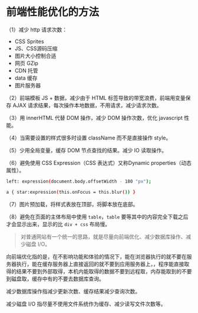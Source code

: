 # 前端性能优化的方法

（1）减少 http 请求次数：

  * CSS Sprites
  * JS、CSS源码压缩
  * 图片大小控制合适
  * 网页 GZip
  * CDN 托管
  * data 缓存
  * 图片服务器

（2）前端模板 JS + 数据，减少由于 HTML 标签导致的带宽浪费，前端用变量保存 AJAX 请求结果，每次操作本地数据，不用请求，减少请求次数。

（3）用 innerHTML 代替 DOM 操作，减少 DOM 操作次数，优化 javascript 性能。

（4）当需要设置的样式很多时设置 className 而不是直接操作 style。

（5）少用全局变量，缓存 DOM 节点查找的结果。减少 IO 读取操作。

（6）避免使用 CSS Expression（CSS 表达式）又称Dynamic properties（动态属性）。

```bash
left: expression(document.body.offsetWidth - 180 "px");

a { star:expression(this.onFocus = this.blur()) }
```

（7）图片预加载，将样式表放在顶部，将脚本放在底部。

（8）避免在页面的主体布局中使用 `table`，`table` 要等其中的内容完全下载之后才会显示出来，显示的比 `div + css` 布局慢。

> 对普通网站有一个统一的思路，就是尽量向前端优化、减少数据库操作、减少磁盘 I/O。

向前端优化指的是，在不影响功能和体验的情况下，能在浏览器执行的就不要在服务器执行，能在缓存服务器上直接返回的就不要到应用服务器上，，程序能直接取得的结果不要到外部取得，本机内能取得的数据不要到远程取，内存能取到的不要到磁盘取，缓存中有的不要去数据库查询。

减少数据库操作指减少更新次数、缓存结果减少查询次数。

减少磁盘 I/O 指尽量不使用文件系统作为缓存、减少读写文件次数等。